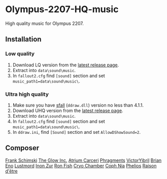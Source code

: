 # Olympus-2207-HQ-music

High quality music for Olympus 2207.

## Installation

### Low quality
1. Download LQ version from the [latest release page](https://github.com/egornovivan/Olympus-2207-HQ-music/releases/latest).
1. Extract into `data\sound\music`.
1. In `fallout2.cfg` find `[sound]` section and set `music_path1=data\sound\music\`.

### Ultra high quality
1. Make sure you have [sfall](https://github.com/phobos2077/sfall/) (`ddraw.dll`) version no less than 4.1.1.
1. Download UHQ version from the [latest release page](https://github.com/egornovivan/Olympus-2207-HQ-music/releases/latest).
1. Extract into `data\sound\music`.
1. In `fallout2.cfg` find `[sound]` section and set `music_path1=data\sound\music\`.
1. In `ddraw.ini`, find `[Sound]` section and set `AllowDShowSound=2`.

## Composer
[Frank Schimski](https://www.youtube.com/channel/UCn-MQ9Wqbval4WHOW4hPSPA)
[The Glow Inc.](https://theglowinc.bandcamp.com/)
[Atrium Carceri](https://cryochamber.bandcamp.com/)
[Phragments](https://phragments.bandcamp.com/)
[VictorYibril](https://soundcloud.com/victoryibril)
[Brian Eno](https://www.deezer.com/ru/artist/2042)
[Lustmord](https://lustmord.bandcamp.com/)
[Inon Zur](https://vgmdb.net/artist/1411)
[Ron Fish](https://vgmdb.net/artist/1389)
[Cryo Chamber](https://cryochamber.bandcamp.com/)
[Coph Nia](https://cophnia.bandcamp.com/)
[Phelios](https://phelios.bandcamp.com/)
[Raison d'être](https://raisondetre.bandcamp.com/)

